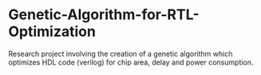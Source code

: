 # Genetic-Algorithm-for-RTL-Optimization
Research project involving the creation of a genetic algorithm which optimizes HDL code (verilog) for chip area, delay and power consumption.
